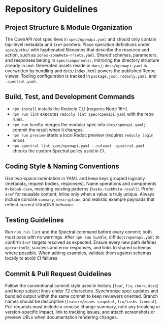 # Repository Guidelines

## Project Structure & Module Organization
The OpenAPI root spec lives in `spec/openapi.yaml` and should only contain top-level metadata and `$ref` pointers. Place operation definitions under `spec/paths/` with hyphenated filenames that describe the resource and action, such as `zones-zoneMeta-rrsets.yaml`. Shared schemas, parameters, and responses belong in `spec/components/`, mirroring the directory structure already in use. Generated assets reside in `docs/`; `docs/openapi.yaml` is overwritten by bundling and `docs/index.html` powers the published Redoc viewer. Tooling configuration is tracked in `package.json`, `redocly.yaml`, and `.spectral.yaml`.

## Build, Test, and Development Commands
- `npm install` installs the Redocly CLI (requires Node 16+).
- `npm run lint` executes `redocly lint spec/openapi.yaml` with the repo rules.
- `npm run bundle` merges the modular spec into `docs/openapi.yaml`; commit the result when it changes.
- `npm run preview` starts a local Redoc preview (requires `redocly login` once).
- `npx spectral lint spec/openapi.yaml --ruleset .spectral.yaml` checks the custom Spectral policy used in CI.

## Coding Style & Naming Conventions
Use two-space indentation in YAML and keep keys grouped logically (metadata, request bodies, responses). Name operations and components in `kebab-case`, matching existing patterns (`tasks-taskMeta-result`). Prefer `$ref` for reusable content; inline only when a value is truly unique. Always include concise `summary`, `description`, and realistic example payloads that reflect current UltraDNS behavior.

## Testing Guidelines
Run `npm run lint` and the Spectral command before every commit; both must pass with no warnings. After `npm run bundle`, diff `docs/openapi.yaml` to confirm `$ref` targets resolved as expected. Ensure every new path defines `operationId`, success and error responses, and links to shared schemas where possible. When adding examples, validate them against schemas locally to avoid CI failures.

## Commit & Pull Request Guidelines
Follow the conventional commit style used in history (`feat`, `fix`, `chore`, `docs`) and keep subject lines under 72 characters. Synchronize spec updates and bundled output within the same commit to keep reviewers oriented. Branch names should be descriptive (`feature/zones-snapshot`, `fix/tasks-timeout`). Pull requests must include a concise change summary, note any breaking or version-specific impact, link to tracking issues, and attach screenshots or preview URLs when documentation rendering changes.
